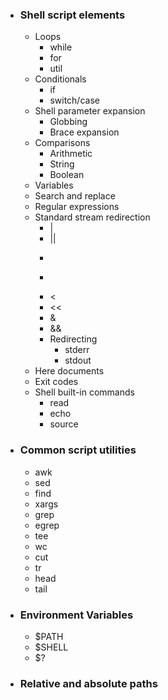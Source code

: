 - ### Shell script elements
	- Loops
		 - while
		 - for
		 - util
	- Conditionals
		 - if 
		 - switch/case
	- Shell parameter expansion
		 - Globbing
		 - Brace expansion
	- Comparisons
		 - Arithmetic
		 - String
		 - Boolean
	- Variables
	- Search and replace
	- Regular expressions
	- Standard stream redirection
		 - |
		 - ||
		 - >
		 - >>
		 - <
		 - <<
		 - &
		 - &&
		 - Redirecting
			 - stderr
			 - stdout
	- Here documents
	- Exit codes
	- Shell built-in commands
		 - read
		 - echo
		 - source
- ### Common script utilities
	- awk
	- sed
	- find
	- xargs
	- grep
	- egrep
	- tee
	- wc
	- cut
	- tr
	- head
	- tail
- ### Environment Variables
	- $PATH
	- $SHELL
	- $?
- ### Relative and absolute paths